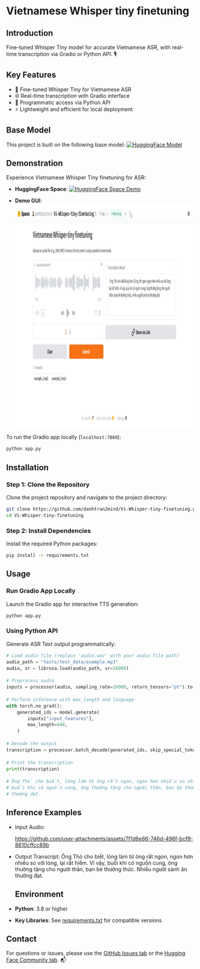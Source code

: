 # Vietnamese Whisper tiny finetuning

## Introduction
Fine-tuned Whisper Tiny model for accurate Vietnamese ASR, with real-time transcription via Gradio or Python API. 🎙️

## Key Features
- 🎤 Fine-tuned Whisper Tiny for Vietnamese ASR
- 🌐 Real-time transcription with Gradio interface
- 🐍 Programmatic access via Python API
- ⚡ Lightweight and efficient for local deployment

## Base Model
This project is built on the following base model: [![HuggingFace Model](https://img.shields.io/badge/HuggingFace-openai%2Fwhisper--tiny-yellow?style=flat&logo=huggingface)](https://huggingface.co/openai/whisper-tiny)

## Demonstration
Experience Vietnamese Whisper Tiny finetuning for ASR:  
- **HuggingFace Space**: [![HuggingFace Space Demo](https://img.shields.io/badge/HuggingFace-danhtran2mind%2FVi--Whisper--tiny--finetuning-yellow?style=flat&logo=huggingface)](https://huggingface.co/spaces/danhtran2mind/Vi-Whisper-tiny-finetuning)  

- **Demo GUI**:  
  <img src="./assets/gradio_app_demo.jpg" alt="Gradio Demo" height="600">

To run the Gradio app locally (`localhost:7860`):  
```bash
python app.py
```

## Installation

### Step 1: Clone the Repository
Clone the project repository and navigate to the project directory:  
```bash
git clone https://github.com/danhtran2mind/Vi-Whisper-tiny-finetuning.git
cd Vi-Whisper-tiny-finetuning
```

### Step 2: Install Dependencies
Install the required Python packages:  
```bash
pip install -r requirements.txt
```

## Usage

### Run Gradio App Locally
Launch the Gradio app for interactive TTS generation:  
```bash
python app.py
```

### Using Python API
Generate ASR Text output programmatically:  
```python
# Load audio file (replace 'audio.wav' with your audio file path)
audio_path = "tests/test_data/example.mp3"
audio, sr = librosa.load(audio_path, sr=16000)

# Preprocess audio
inputs = processor(audio, sampling_rate=16000, return_tensors="pt").to(device)

# Perform inference with max_length and language
with torch.no_grad():
    generated_ids = model.generate(
        inputs["input_features"],
        max_length=448,
    )

# Decode the output
transcription = processor.batch_decode(generated_ids, skip_special_tokens=True)[0]

# Print the transcription
print(transcription)

# Ông Thỏ cho biết, lòng làm từ ông rất ngon, ngon hơn nhiều so với lòng, lại rất hiếm. Vì vậy, 
# buổi khi có nguồn cung, ông thường tặng cho người thân, bạn bè thường thức. Nhiều người sành ăn 
# thường đạt.
```


## Inference Examples

- Input Audio:

  https://github.com/user-attachments/assets/7f1d6e86-746d-496f-bcf9-8610cffcc89b

- Output Transcript:
  Ông Thỏ cho biết, lòng làm từ ông rất ngon, ngon hơn nhiều so với lòng, lại rất hiếm. Vì vậy, 
  buổi khi có nguồn cung, ông thường tặng cho người thân, bạn bè thường thức. Nhiều người sành ăn 
  thường đạt.

  ## Environment
- **Python**: 3.8 or higher
- **Key Libraries**: See [requirements.txt](requirements.txt) for compatible versions

## Contact
For questions or issues, please use the [GitHub Issues tab](https://github.com/danhtran2mind/Vi-Whisper-tiny-finetuning/issues) or the [Hugging Face Community tab](https://huggingface.co/spaces/danhtran2mind/Vi-Whisper-tiny-finetuning/discussions). 📬



